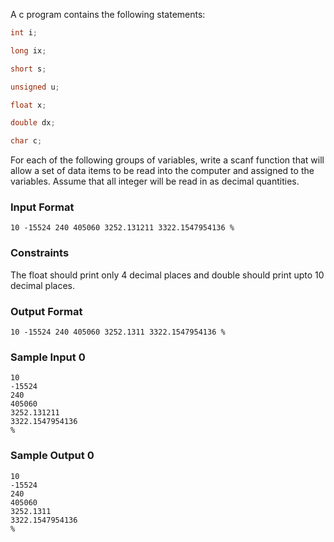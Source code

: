A c program contains the following statements:
```c
int i;

long ix;

short s;

unsigned u;

float x;

double dx;

char c;
```
For each of the following groups of variables, write a scanf function that will allow a set of data items to be read into the computer and assigned to the variables. Assume that all integer will be read in as decimal quantities.

### Input Format
```
10 -15524 240 405060 3252.131211 3322.1547954136 %
```
### Constraints

The float should print only 4 decimal places and double should print upto 10 decimal places.

### Output Format
```
10 -15524 240 405060 3252.1311 3322.1547954136 %
```
### Sample Input 0
```
10
-15524
240
405060
3252.131211
3322.1547954136
%
```
### Sample Output 0
```
10
-15524
240
405060
3252.1311
3322.1547954136
%
```
